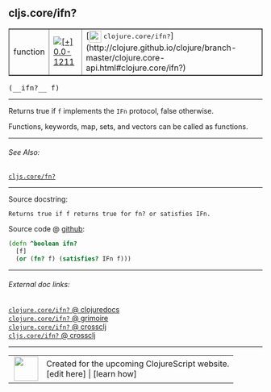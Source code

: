 ## cljs.core/ifn?



 <table border="1">
<tr>
<td>function</td>
<td><a href="https://github.com/cljsinfo/cljs-api-docs/tree/0.0-1211"><img valign="middle" alt="[+] 0.0-1211" title="Added in 0.0-1211" src="https://img.shields.io/badge/+-0.0--1211-lightgrey.svg"></a> </td>
<td>
[<img height="24px" valign="middle" src="http://i.imgur.com/1GjPKvB.png"> <samp>clojure.core/ifn?</samp>](http://clojure.github.io/clojure/branch-master/clojure.core-api.html#clojure.core/ifn?)
</td>
</tr>
</table>


 <samp>
(__ifn?__ f)<br>
</samp>

---

Returns true if `f` implements the `IFn` protocol, false otherwise.

Functions, keywords, map, sets, and vectors can be called as functions.

---


###### See Also:

[`cljs.core/fn?`](cljs.core_fnQMARK.md)<br>

---


Source docstring:

```
Returns true if f returns true for fn? or satisfies IFn.
```


Source code @ [github](https://github.com/clojure/clojurescript/blob/r3148/src/cljs/cljs/core.cljs#L1862-L1865):

```clj
(defn ^boolean ifn?
  [f]
  (or (fn? f) (satisfies? IFn f)))
```

<!--
Repo - tag - source tree - lines:

 <pre>
clojurescript @ r3148
└── src
    └── cljs
        └── cljs
            └── <ins>[core.cljs:1862-1865](https://github.com/clojure/clojurescript/blob/r3148/src/cljs/cljs/core.cljs#L1862-L1865)</ins>
</pre>

-->

---



###### External doc links:

[`clojure.core/ifn?` @ clojuredocs](http://clojuredocs.org/clojure.core/ifn_q)<br>
[`clojure.core/ifn?` @ grimoire](http://conj.io/store/v1/org.clojure/clojure/1.7.0-beta3/clj/clojure.core/ifn%3F/)<br>
[`clojure.core/ifn?` @ crossclj](http://crossclj.info/fun/clojure.core/ifn%3F.html)<br>
[`cljs.core/ifn?` @ crossclj](http://crossclj.info/fun/cljs.core.cljs/ifn%3F.html)<br>

---

 <table>
<tr><td>
<img valign="middle" align="right" width="48px" src="http://i.imgur.com/Hi20huC.png">
</td><td>
Created for the upcoming ClojureScript website.<br>
[edit here] | [learn how]
</td></tr></table>

[edit here]:https://github.com/cljsinfo/cljs-api-docs/blob/master/cljsdoc/cljs.core_ifnQMARK.cljsdoc
[learn how]:https://github.com/cljsinfo/cljs-api-docs/wiki/cljsdoc-files

<!--

This information was too distracting to show to readers, but I'll leave it
commented here since it is helpful to:

- pretty-print the data used to generate this document
- and show how to retrieve that data



The API data for this symbol:

```clj
{:description "Returns true if `f` implements the `IFn` protocol, false otherwise.\n\nFunctions, keywords, map, sets, and vectors can be called as functions.",
 :return-type boolean,
 :ns "cljs.core",
 :name "ifn?",
 :signature ["[f]"],
 :history [["+" "0.0-1211"]],
 :type "function",
 :related ["cljs.core/fn?"],
 :full-name-encode "cljs.core_ifnQMARK",
 :source {:code "(defn ^boolean ifn?\n  [f]\n  (or (fn? f) (satisfies? IFn f)))",
          :title "Source code",
          :repo "clojurescript",
          :tag "r3148",
          :filename "src/cljs/cljs/core.cljs",
          :lines [1862 1865]},
 :full-name "cljs.core/ifn?",
 :clj-symbol "clojure.core/ifn?",
 :docstring "Returns true if f returns true for fn? or satisfies IFn."}

```

Retrieve the API data for this symbol:

```clj
;; from Clojure REPL
(require '[clojure.edn :as edn])
(-> (slurp "https://raw.githubusercontent.com/cljsinfo/cljs-api-docs/catalog/cljs-api.edn")
    (edn/read-string)
    (get-in [:symbols "cljs.core/ifn?"]))
```

-->
